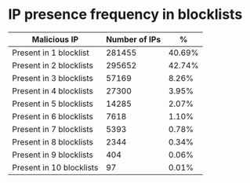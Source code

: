 # IP presence frequency in blocklists
| Malicious IP | Number of IPs | % |
|----|----|----|
| Present in 1 blocklist | 281455 | 40.69% |
| Present in 2 blocklists | 295652 | 42.74% |
| Present in 3 blocklists | 57169 | 8.26% |
| Present in 4 blocklists | 27300 | 3.95% |
| Present in 5 blocklists | 14285 | 2.07% |
| Present in 6 blocklists | 7618 | 1.10% |
| Present in 7 blocklists | 5393 | 0.78% |
| Present in 8 blocklists | 2344 | 0.34% |
| Present in 9 blocklists | 404 | 0.06% |
| Present in 10 blocklists | 97 | 0.01% |
